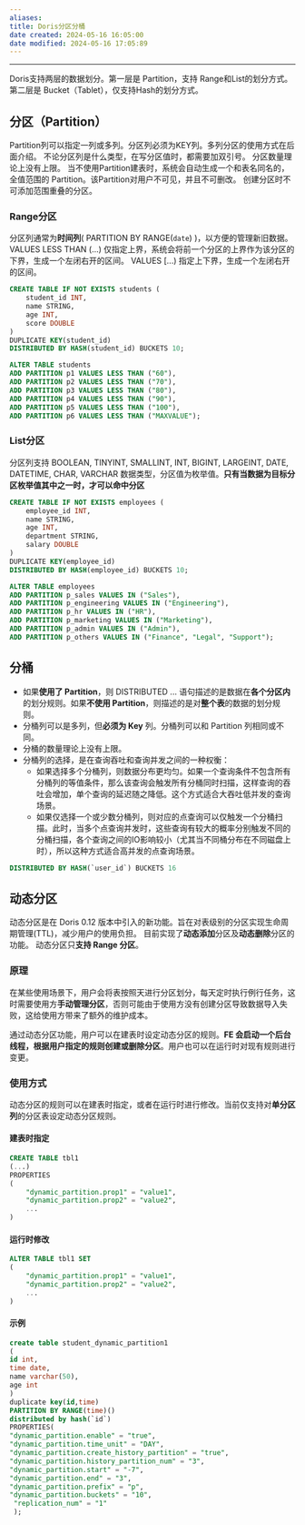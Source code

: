 ```yaml
---
aliases: 
title: Doris分区分桶
date created: 2024-05-16 16:05:00
date modified: 2024-05-16 17:05:89
---
```

---
Doris支持两层的数据划分。第一层是 Partition，支持 Range和List的划分方式。第二层是 Bucket（Tablet），仅支持Hash的划分方式。
## 分区（Partition）
Partition列可以指定一列或多列。分区列必须为KEY列。多列分区的使用方式在后面介绍。
不论分区列是什么类型，在写分区值时，都需要加双引号。
分区数量理论上没有上限。
当不使用Partition建表时，系统会自动生成一个和表名同名的，全值范围的 Partition。该Partition对用户不可见，并且不可删改。
创建分区时不可添加范围重叠的分区。

### Range分区
分区列通常为**时间列**( PARTITION BY RANGE(`date`) )，以方便的管理新旧数据。
VALUES LESS THAN (...) 仅指定上界，系统会将前一个分区的上界作为该分区的下界，生成一个左闭右开的区间。
VALUES \[...) 指定上下界，生成一个左闭右开的区间。
```sql
CREATE TABLE IF NOT EXISTS students (
    student_id INT,
    name STRING,
    age INT,
    score DOUBLE
)
DUPLICATE KEY(student_id)
DISTRIBUTED BY HASH(student_id) BUCKETS 10;

ALTER TABLE students
ADD PARTITION p1 VALUES LESS THAN ("60"),
ADD PARTITION p2 VALUES LESS THAN ("70"),
ADD PARTITION p3 VALUES LESS THAN ("80"),
ADD PARTITION p4 VALUES LESS THAN ("90"),
ADD PARTITION p5 VALUES LESS THAN ("100"),
ADD PARTITION p6 VALUES LESS THAN ("MAXVALUE");
```

### List分区
分区列支持 BOOLEAN, TINYINT, SMALLINT, INT, BIGINT, LARGEINT, DATE, DATETIME, CHAR, VARCHAR 数据类型，分区值为枚举值。**只有当数据为目标分区枚举值其中之一时，才可以命中分区**
```sql
CREATE TABLE IF NOT EXISTS employees (
    employee_id INT,
    name STRING,
    age INT,
    department STRING,
    salary DOUBLE
)
DUPLICATE KEY(employee_id)
DISTRIBUTED BY HASH(employee_id) BUCKETS 10;

ALTER TABLE employees
ADD PARTITION p_sales VALUES IN ("Sales"),
ADD PARTITION p_engineering VALUES IN ("Engineering"),
ADD PARTITION p_hr VALUES IN ("HR"),
ADD PARTITION p_marketing VALUES IN ("Marketing"),
ADD PARTITION p_admin VALUES IN ("Admin"),
ADD PARTITION p_others VALUES IN ("Finance", "Legal", "Support");
```

## 分桶
- 如果**使用了 Partition**，则 DISTRIBUTED ... 语句描述的是数据在**各个分区内**的划分规则。如果**不使用 Partition**，则描述的是对**整个表**的数据的划分规则。
- 分桶列可以是多列，但**必须为 Key** 列。分桶列可以和 Partition 列相同或不同。
- 分桶的数量理论上没有上限。
- 分桶列的选择，是在查询吞吐和查询并发之间的一种权衡：
	- 如果选择多个分桶列，则数据分布更均匀。如果一个查询条件不包含所有分桶列的等值条件，那么该查询会触发所有分桶同时扫描，这样查询的吞吐会增加，单个查询的延迟随之降低。这个方式适合大吞吐低并发的查询场景。
	- 如果仅选择一个或少数分桶列，则对应的点查询可以仅触发一个分桶扫描。此时，当多个点查询并发时，这些查询有较大的概率分别触发不同的分桶扫描，各个查询之间的IO影响较小（尤其当不同桶分布在不同磁盘上时），所以这种方式适合高并发的点查询场景。
```sql
DISTRIBUTED BY HASH(`user_id`) BUCKETS 16
```

## 动态分区
动态分区是在 Doris 0.12 版本中引入的新功能。旨在对表级别的分区实现生命周期管理(TTL)，减少用户的使用负担。
目前实现了**动态添加**分区及**动态删除**分区的功能。
动态分区只**支持 Range 分区**。

### 原理
在某些使用场景下，用户会将表按照天进行分区划分，每天定时执行例行任务，这时需要使用方**手动管理分区**，否则可能由于使用方没有创建分区导致数据导入失败，这给使用方带来了额外的维护成本。

通过动态分区功能，用户可以在建表时设定动态分区的规则。**FE 会启动一个后台线程，根据用户指定的规则创建或删除分区**。用户也可以在运行时对现有规则进行变更。

### 使用方式
动态分区的规则可以在建表时指定，或者在运行时进行修改。当前仅支持对**单分区列**的分区表设定动态分区规则。

#### 建表时指定
```sql
CREATE TABLE tbl1
(...)
PROPERTIES
(
    "dynamic_partition.prop1" = "value1",
    "dynamic_partition.prop2" = "value2",
    ...
)
```

#### 运行时修改
```sql
ALTER TABLE tbl1 SET
(
    "dynamic_partition.prop1" = "value1",
    "dynamic_partition.prop2" = "value2",
    ...
)
```

#### 示例
```sql
create table student_dynamic_partition1
(
id int,
time date,
name varchar(50),
age int
)
duplicate key(id,time)
PARTITION BY RANGE(time)()
distributed by hash(`id`)
PROPERTIES(
"dynamic_partition.enable" = "true",
"dynamic_partition.time_unit" = "DAY",
"dynamic_partition.create_history_partition" = "true",
"dynamic_partition.history_partition_num" = "3",
"dynamic_partition.start" = "-7",
"dynamic_partition.end" = "3",
"dynamic_partition.prefix" = "p",
"dynamic_partition.buckets" = "10",
 "replication_num" = "1"
 );
```